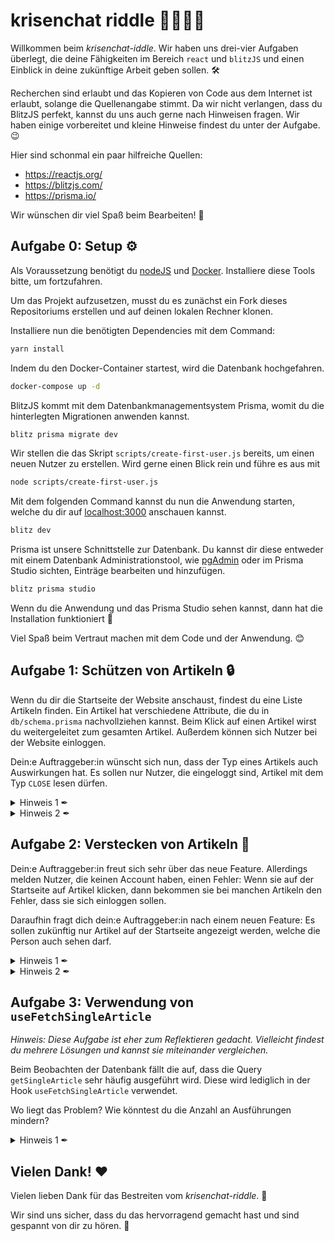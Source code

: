 # krisenchat riddle 👨‍💻👩‍💻

Willkommen beim *krisenchat-iddle*. Wir haben uns drei-vier Aufgaben überlegt, die deine Fähigkeiten im Bereich `react` und `blitzJS` und einen Einblick in deine zukünftige Arbeit geben sollen. 🛠

Recherchen sind erlaubt und das Kopieren von Code aus dem Internet ist erlaubt, solange die Quellenangabe stimmt. Da wir nicht verlangen, dass du BlitzJS perfekt, kannst du uns auch gerne nach Hinweisen fragen. Wir haben einige vorbereitet und kleine Hinweise findest du unter der Aufgabe. 😉

Hier sind schonmal ein paar hilfreiche Quellen:

- <https://reactjs.org/>
- <https://blitzjs.com/>
- <https://prisma.io/>

Wir wünschen dir viel Spaß beim Bearbeiten! 🥳

## Aufgabe 0: Setup ⚙

Als Voraussetzung benötigt du [nodeJS](https://nodejs.org/en/download/) und [Docker](https://docs.docker.com/get-docker/). Installiere diese Tools bitte, um fortzufahren.

Um das Projekt aufzusetzen, musst du es zunächst ein Fork dieses Repositoriums erstellen und 
auf deinen lokalen Rechner klonen.

Installiere nun die benötigten Dependencies mit dem Command:

```bash
yarn install
```

Indem du den Docker-Container startest, wird die Datenbank hochgefahren.

```bash
docker-compose up -d
```

BlitzJS kommt mit dem Datenbankmanagementsystem Prisma, womit du die hinterlegten Migrationen anwenden kannst.

```bash
blitz prisma migrate dev
```

Wir stellen die das Skript `scripts/create-first-user.js` bereits, um einen neuen Nutzer zu erstellen. Wird gerne einen Blick rein und führe es aus mit

```bash
node scripts/create-first-user.js
```

Mit dem folgenden Command kannst du nun die Anwendung starten, welche du dir auf [localhost:3000](localhost:3000/) anschauen kannst.

```bash
blitz dev
```

Prisma ist unsere Schnittstelle zur Datenbank. Du kannst dir diese entweder mit einem Datenbank Administrationstool, wie [pgAdmin](https://www.pgadmin.org/) oder im Prisma Studio sichten, Einträge bearbeiten und hinzufügen.

```bash
blitz prisma studio
```

Wenn du die Anwendung und das Prisma Studio sehen kannst, dann hat die Installation funktioniert 🎉

Viel Spaß beim Vertraut machen mit dem Code und der Anwendung. 😊

## Aufgabe 1: Schützen von Artikeln 🔒

Wenn du dir die Startseite der Website anschaust, findest du eine Liste Artikeln finden. Ein Artikel hat verschiedene Attribute, die du in `db/schema.prisma` nachvollziehen kannst. Beim Klick auf einen Artikel wirst du weitergeleitet zum gesamten Artikel. Außerdem können sich Nutzer bei der Website einloggen.

Dein:e Auftraggeber:in wünscht sich nun, dass der Typ eines Artikels auch Auswirkungen hat. Es sollen nur Nutzer, die eingeloggt sind, Artikel mit dem Typ `CLOSE` lesen dürfen.

<details>
    <summary>Hinweis 1 ✒</summary>
    Wie wird ermittelt, ob "Login" oder "Logout" angezeigt werden soll?
</details>

<details>
    <summary>Hinweis 2 ✒</summary>
    Was passiert, wenn jemand das falsche Passwort eingibt?
</details>

## Aufgabe 2: Verstecken von Artikeln 📖

Dein:e Auftraggeber:in freut sich sehr über das neue Feature. Allerdings melden Nutzer, die keinen Account haben, einen Fehler: Wenn sie auf der Startseite auf Artikel klicken, dann bekommen sie bei manchen Artikeln den Fehler, dass sie sich einloggen sollen.

Daraufhin fragt dich dein:e Auftraggeber:in nach einem neuen Feature: Es sollen zukünftig nur Artikel auf der Startseite angezeigt werden, welche die Person auch sehen darf.

<details>
    <summary>Hinweis 1 ✒</summary>
    Du kannst bei Prisma verschachtelte where-clauses verwenden und damit auf Relationen zugreifen.
</details>

<details>
    <summary>Hinweis 2 ✒</summary>
    Wie wird die `id` an Query `getSingleArticle` gegeben? Kann das helfen entweder `OPEN` oder `CLOSED` Artikel zu erhalten?
</details>

## Aufgabe 3: Verwendung von `useFetchSingleArticle`

_Hinweis: Diese Aufgabe ist eher zum Reflektieren gedacht. Vielleicht findest du mehrere Lösungen und kannst sie miteinander vergleichen._

Beim Beobachten der Datenbank fällt die auf, dass die Query `getSingleArticle` sehr häufig ausgeführt wird. Diese wird lediglich in der Hook `useFetchSingleArticle` verwendet.

Wo liegt das Problem? Wie könntest du die Anzahl an Ausführungen mindern?

<details>
    <summary>Hinweis 1 ✒</summary>
    Passt ein Pattern von React zu diesem Problem?
</details>

## Vielen Dank! ♥

Vielen lieben Dank für das Bestreiten vom *krisenchat-riddle*. 🤺

Wir sind uns sicher, dass du das hervorragend gemacht hast und sind gespannt von dir zu hören. 💚